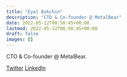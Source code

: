 ```yaml
---
title: "Eyal Bukchin"
description: "CTO & Co-founder @ MetalBear"
date: 2022-05-12T08:50:45+00:00
lastmod: 2022-05-12T08:50:45+00:00
draft: false
images: []
---
```


CTO & Co-founder @ MetalBear.


[Twitter](https://twitter.com/EBukchin)
[LinkedIn](https://www.linkedin.com/in/eyal-bukchin/)